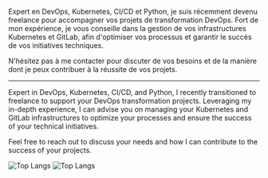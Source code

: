 Expert en DevOps, Kubernetes, CI/CD et Python, je suis récemment devenu freelance pour accompagner vos projets de transformation DevOps. Fort de mon expérience, je vous conseille dans la gestion de vos infrastructures Kubernetes et GitLab, afin d'optimiser vos processus et garantir le succès de vos initiatives techniques.

N'hésitez pas à me contacter pour discuter de vos besoins et de la manière dont je peux contribuer à la réussite de vos projets.

---

Expert in DevOps, Kubernetes, CI/CD, and Python, I recently transitioned to freelance to support your DevOps transformation projects. Leveraging my in-depth experience, I can advise you on managing your Kubernetes and GitLab infrastructures to optimize your processes and ensure the success of your technical initiatives.

Feel free to reach out to discuss your needs and how I can contribute to the success of your projects.

![Top Langs](https://github-readme-stats-lyart-pi-43.vercel.app/api?username=remyj38&count_private=true&show_icons=true)
![Top Langs](https://github-readme-stats-lyart-pi-43.vercel.app//api/top-langs/?username=remyj38&size_weight=0.5&count_weight=0.5&layout=compact)
